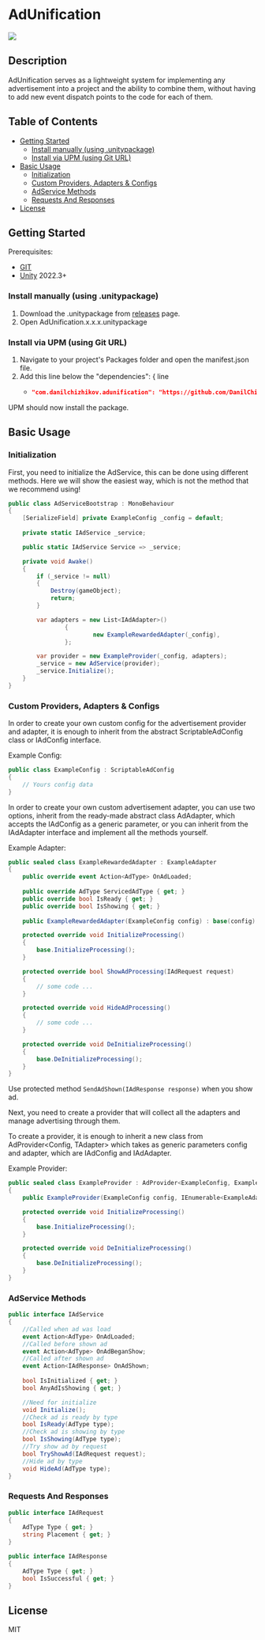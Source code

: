 # AdUnification
![](https://img.shields.io/badge/unity-2022.3+-000.svg)

## Description
AdUnification serves as a lightweight system for implementing any advertisement into a project and the ability to combine them,
without having to add new event dispatch points to the code for each of them.

## Table of Contents
- [Getting Started](#Getting-Started)
    - [Install manually (using .unitypackage)](#Install-manually-(using-.unitypackage))
    - [Install via UPM (using Git URL)](#Install-via-UPM-(using-Git-URL))
- [Basic Usage](#Basic-Usage)
    - [Initialization](#Initialization)
    - [Custom Providers, Adapters & Configs](#Custom-Providers,-Adapters-&-Configs)
    - [AdService Methods](#AdService-Methods)
    - [Requests And Responses](#Requests-And-Responses)
- [License](#License)

## Getting Started
Prerequisites:
- [GIT](https://git-scm.com/downloads)
- [Unity](https://unity.com/releases/editor/archive) 2022.3+

### Install manually (using .unitypackage)
1. Download the .unitypackage from [releases](https://github.com/DanilChizhikov/AdUnification/releases/) page.
2. Open AdUnification.x.x.x.unitypackage

### Install via UPM (using Git URL)
1. Navigate to your project's Packages folder and open the manifest.json file.
2. Add this line below the "dependencies": { line
    - ```json title="Packages/manifest.json"
      "com.danilchizhikov.adunification": "https://github.com/DanilChizhikov/AdUnification.git?path=Assets/AdUnification",
      ```
UPM should now install the package.

## Basic Usage

### Initialization
First, you need to initialize the AdService, this can be done using different methods.
Here we will show the easiest way, which is not the method that we recommend using!
```csharp
public class AdServiceBootstrap : MonoBehaviour
{
    [SerializeField] private ExampleConfig _config = default;
    
    private static IAdService _service;

    public static IAdService Service => _service;

    private void Awake()
    {
        if (_service != null)
        {
            Destroy(gameObject);
            return;
        }

        var adapters = new List<IAdAdapter>()
                {
                        new ExampleRewardedAdapter(_config),
                };

        var provider = new ExampleProvider(_config, adapters);
        _service = new AdService(provider);
        _service.Initialize();
    }
}
```

### Custom Providers, Adapters & Configs
In order to create your own custom config for the advertisement provider and adapter,
it is enough to inherit from the abstract ScriptableAdConfig class or IAdConfig interface.

Example Config:
```csharp
public class ExampleConfig : ScriptableAdConfig
{
    // Yours config data
}
```

In order to create your own custom advertisement adapter, you can use two options,
inherit from the ready-made abstract class AdAdapter<TConfig>, which accepts the IAdConfig as a generic parameter,
or you can inherit from the IAdAdapter interface and implement all the methods yourself.

Example Adapter:
```csharp
public sealed class ExampleRewardedAdapter : ExampleAdapter
{
    public override event Action<AdType> OnAdLoaded;
    
    public override AdType ServicedAdType { get; }
    public override bool IsReady { get; }
    public override bool IsShowing { get; }
    
    public ExampleRewardedAdapter(ExampleConfig config) : base(config) { }

    protected override void InitializeProcessing()
    {
        base.InitializeProcessing();
    }

    protected override bool ShowAdProcessing(IAdRequest request)
    {
        // some code ...
    }

    protected override void HideAdProcessing()
    {
        // some code ...
    }

    protected override void DeInitializeProcessing()
    {
        base.DeInitializeProcessing();
    }
}
```

Use protected method ```SendAdShown(IAdResponse response)``` when you show ad.

Next, you need to create a provider that will collect all the adapters and manage advertising through them.

To create a provider, it is enough to inherit a new class from AdProvider<Config, TAdapter> which takes as generic parameters config and adapter, which are IAdConfig and IAdAdapter.

Example Provider:
```csharp
public sealed class ExampleProvider : AdProvider<ExampleConfig, ExampleAdapter>
{
    public ExampleProvider(ExampleConfig config, IEnumerable<ExampleAdapter> adapters) : base(config, adapters) { }

    protected override void InitializeProcessing()
    {
        base.InitializeProcessing();
    }

    protected override void DeInitializeProcessing()
    {
        base.DeInitializeProcessing();
    }
}
```

### AdService Methods

```csharp
public interface IAdService
{
    //Called when ad was load
    event Action<AdType> OnAdLoaded;
    //Called before shown ad
    event Action<AdType> OnAdBeganShow;
    //Called after shown ad
    event Action<IAdResponse> OnAdShown;
    
    bool IsInitialized { get; }
    bool AnyAdIsShowing { get; }

    //Need for initialize
    void Initialize();
    //Check ad is ready by type
    bool IsReady(AdType type);
    //Check ad is showing by type
    bool IsShowing(AdType type);
    //Try show ad by request
    bool TryShowAd(IAdRequest request);
    //Hide ad by type
    void HideAd(AdType type);
}
```

### Requests And Responses
```csharp
public interface IAdRequest
{
    AdType Type { get; }
    string Placement { get; }
}
```
```csharp
public interface IAdResponse
{
    AdType Type { get; }
    bool IsSuccessful { get; }
}
```

## License

MIT